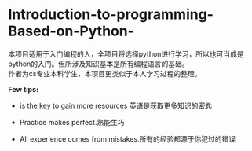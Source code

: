 # Introduction-to-programming-Based-on-Python-
本项目适用于入门编程的人，全项目将选择python进行学习，所以也可当成是python的入门。但所涉及知识基本是所有编程语言的基础。  
作者为cs专业本科学生，本项目更类似于本人学习过程的整理。  

**Few tips:**    
*  is the key to gain more resources 英语是获取更多知识的密匙  
- Practice makes perfect.熟能生巧  
* All experience comes from mistakes.所有的经验都源于你犯过的错误  
